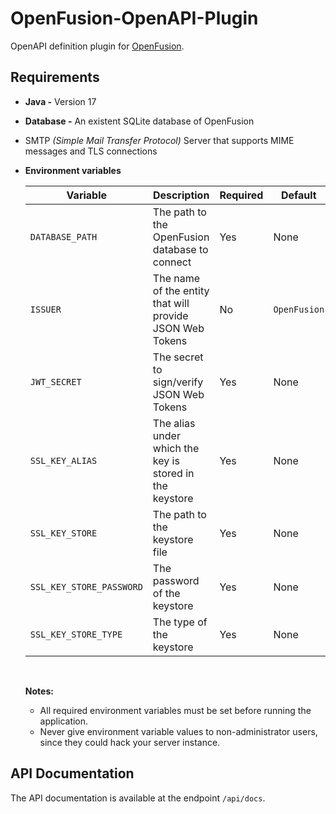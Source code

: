 # OpenFusion-OpenAPI-Plugin

OpenAPI definition plugin for [OpenFusion](https://github.com/OpenFusionProject/OpenFusion).

## Requirements

- **Java -** Version 17

- **Database -** An existent SQLite database of OpenFusion

- SMTP _(Simple Mail Transfer Protocol)_ Server that supports MIME messages and TLS connections

- **Environment variables**

    | Variable                 | Description                                              | Required | Default      | Example                                        |
    | ------------------------ | -------------------------------------------------------- | -------- | -------      | ---------------------------------------------- |
    | `DATABASE_PATH`          | The path to the OpenFusion database to connect           | Yes      | None         | `C:\Users\user\Desktop\OpenFusion\database.db` |
    | `ISSUER`                 | The name of the entity that will provide JSON Web Tokens | No       | `OpenFusion` | `Great Fusion`                                 |
    | `JWT_SECRET`             | The secret to sign/verify JSON Web Tokens                | Yes      | None         | `<JSON Web Token Secret>`                      |
    | `SSL_KEY_ALIAS`          | The alias under which the key is stored in the keystore  | Yes      | None         | `<ssl key alias>`                              |
    | `SSL_KEY_STORE`          | The path to the keystore file                            | Yes      | None         | `<ssl key store>`                              |
    | `SSL_KEY_STORE_PASSWORD` | The password of the keystore                             | Yes      | None         | `<ssl key store password>`                     |
    | `SSL_KEY_STORE_TYPE`     | The type of the keystore                                 | Yes      | None         | `<ssl key store type>`                         |

    <br>
    
    **Notes:**

    - All required environment variables must be set before running the application.
    - Never give environment variable values to non-administrator users, since they could hack your server instance.

## API Documentation

The API documentation is available at the endpoint `/api/docs`.

